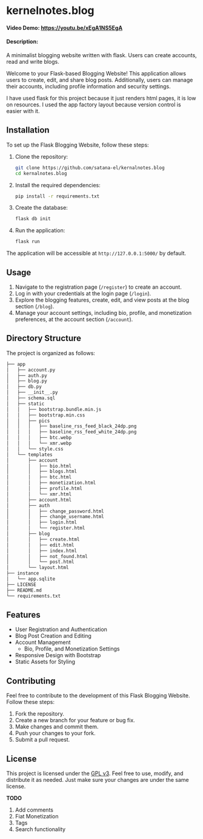 # kernelnotes.blog
#### Video Demo:  <https://youtu.be/xEgA1NS5EgA>
#### Description:
A minimalist blogging website written with flask. Users can create accounts, read and write blogs.

Welcome to your Flask-based Blogging Website! This application allows users to create, edit, and share blog posts. Additionally, users can manage their accounts, including profile information and security settings.

I have used flask for this project because it just renders html pages, it is low on resources. I used the app factory layout because version control is easier with it.

## Installation

To set up the Flask Blogging Website, follow these steps:

1. Clone the repository:

    ```bash
    git clone https://github.com/satana-el/kernalnotes.blog
    cd kernalnotes.blog
    ```

2. Install the required dependencies:

    ```bash
    pip install -r requirements.txt
    ```

3. Create the database:

    ```bash
    flask db init
    ```

4. Run the application:

    ```bash
    flask run
    ```

The application will be accessible at `http://127.0.0.1:5000/` by default.

## Usage

1. Navigate to the registration page (`/register`) to create an account.
2. Log in with your credentials at the login page (`/login`).
3. Explore the blogging features, create, edit, and view posts at the blog section (`/blog`).
4. Manage your account settings, including bio, profile, and monetization preferences, at the account section (`/account`).

## Directory Structure

The project is organized as follows:
```bash
├── app
│   ├── account.py
│   ├── auth.py
│   ├── blog.py
│   ├── db.py
│   ├── __init__.py
│   ├── schema.sql
│   ├── static
│   │   ├── bootstrap.bundle.min.js
│   │   ├── bootstrap.min.css
│   │   ├── pics
│   │   │   ├── baseline_rss_feed_black_24dp.png
│   │   │   ├── baseline_rss_feed_white_24dp.png
│   │   │   ├── btc.webp
│   │   │   └── xmr.webp
│   │   └── style.css
│   └── templates
│       ├── account
│       │   ├── bio.html
│       │   ├── blogs.html
│       │   ├── btc.html
│       │   ├── monetization.html
│       │   ├── profile.html
│       │   └── xmr.html
│       ├── account.html
│       ├── auth
│       │   ├── change_password.html
│       │   ├── change_username.html
│       │   ├── login.html
│       │   └── register.html
│       ├── blog
│       │   ├── create.html
│       │   ├── edit.html
│       │   ├── index.html
│       │   ├── not_found.html
│       │   └── post.html
│       └── layout.html
├── instance
│   └── app.sqlite
├── LICENSE
├── README.md
└── requirements.txt
```

## Features

- User Registration and Authentication
- Blog Post Creation and Editing
- Account Management
  - Bio, Profile, and Monetization Settings
- Responsive Design with Bootstrap
- Static Assets for Styling

## Contributing

Feel free to contribute to the development of this Flask Blogging Website. Follow these steps:

1. Fork the repository.
2. Create a new branch for your feature or bug fix.
3. Make changes and commit them.
4. Push your changes to your fork.
5. Submit a pull request.

## License

This project is licensed under the [GPL v3](LICENSE). Feel free to use, modify, and distribute it as needed. Just make sure your changes are under the same license.


**TODO**
1. Add comments
2. Fiat Monetization
3. Tags
4. Search functionality
